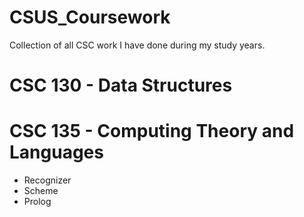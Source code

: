 # CSUS_Coursework
Collection of all CSC work I have done during my study years.

# CSC 130 - Data Structures 

# CSC 135 - Computing Theory and Languages
  * Recognizer 
  * Scheme 
  * Prolog
